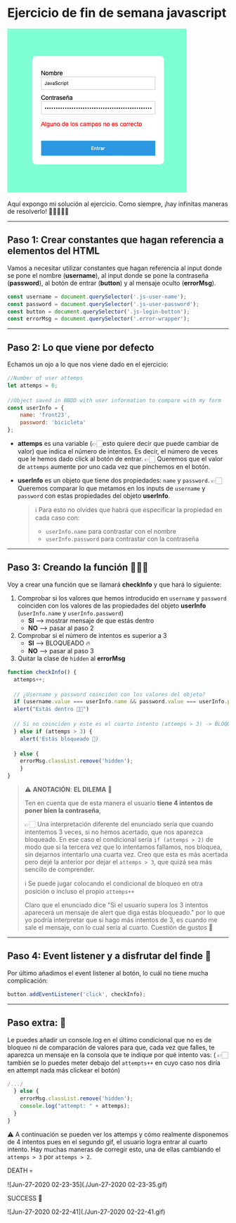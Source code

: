 # Ejercicio de fin de semana javascript

![image-20200627015640516](./image-20200627015640516.png)

Aquí expongo mi solución al ejercicio. Como siempre, ¡hay infinitas maneras de resolverlo! 🎉🕺🏻💃🏼

---

## Paso 1: Crear constantes que hagan referencia a elementos del HTML

Vamos a necesitar utilizar constantes que hagan referencia al input donde se pone el nombre (**username**), al input donde se pone la contraseña (**password**), al botón de entrar (**button**) y al mensaje oculto (**errorMsg**).

```js
const username = document.querySelector('.js-user-name');
const password = document.querySelector('.js-user-password');
const button = document.querySelector('.js-login-button');
const errorMsg = document.querySelector('.error-wrapper');
```

---

## Paso 2: Lo que viene por defecto

Echamos un ojo a lo que nos viene dado en el ejercicio:

```js
//Number of user attemps
let attemps = 0;

//Object saved in BBDD with user information to compare with my form
const userInfo = {
	name: 'front23',
	password: 'bicicleta'
};
```

- **attemps** es una variable (👉🏻esto quiere decir que puede cambiar de valor) que indica el número de intentos. Es decir, el número de veces que le hemos dado click al botón de entrar. 
  👉🏻 Queremos que el valor de `attemps` aumente por uno cada vez que pinchemos en el botón.

- **userInfo** es un objeto que tiene dos propiedades: `name` y `password`. 👉🏻 Queremos comparar lo que metamos en los inputs de `username` y `password` con estas propiedades del objeto **userInfo**.

  > ℹ️ Para esto no olvides que habrá que especificar la propiedad en cada caso con:
  >
  > - `userInfo.name` para contrastar con el nombre
  > - `userInfo.password` para contrastar con la contraseña

---

## Paso 3: Creando la función 👩🏻‍💻

Voy a crear una función que se llamará **checkInfo** y que hará lo siguiente:

1. Comprobar si los valores que hemos introducido en `username` y `password` coinciden con los valores de las propiedades del objeto **userInfo** (`userInfo.name` y `userInfo.password`)
   - **SI** --> mostrar mensaje de que estás dentro
   - **NO** --> pasar al paso 2
2. Comprobar si el número de intentos es superior a 3
   - **SI** --> BLOQUEADO 🔥
   - **NO** --> pasar al paso 3
3. Quitar la clase de `hidden` al **errorMsg**

```js
function checkInfo() {
  attemps++;
  
  // ¿Username y password coinciden con los valores del objeto?
  if (username.value === userInfo.name && password.value === userInfo.password) {
  alert("Estás dentro 🕺🏻")

  // Si no coinciden y este es el cuarto intento (attemps > 3) -> BLOQUEADO 😈
  } else if (attemps > 3) {
    alert('Estás bloqueado 🙅)
    
  } else {
    errorMsg.classList.remove('hidden');
    }
}
```

> ⚠️ **ANOTACIÓN**: **EL DILEMA** 🤔
>
> Ten en cuenta que de esta manera el usuario **tiene 4 intentos de poner bien la contraseña**,
>
> 👉🏻 Una interpretación diferente del enunciado sería que cuando intentemos 3 veces, si no hemos acertado, que nos aparezca bloqueado. En ese caso el condicional sería `if (attemps > 2)` de modo que si la tercera vez que lo intentamos fallamos, nos bloquea, sin dejarnos intentarlo una cuarta vez. Creo que esta es más acertada pero dejé la anterior por dejar el `attemps > 3`, que quizá sea más sencillo de comprender.
>
> ℹ️ Se puede jugar colocando el condicional de bloqueo en otra posición o incluso el propio `attemps++`
>
> Claro que el enunciado dice "Si el usuario supera los 3 intentos aparecerá un mensaje de alert que diga estás bloqueado." por lo que yo podría interpretar que si hago más intentos de 3, es cuando me sale el mensaje, con lo cual sería al cuarto. Cuestión de gustos 🧠

---

## Paso 4: Event listener y a disfrutar del finde 🎉

Por último añadimos el event listener al botón, lo cuál no tiene mucha complicación:

```js
button.addEventListener('click', checkInfo);
```

---

## Paso extra: 🤯

Le puedes añadir un console.log en el último condicional que no es de bloqueo ni de comparación de valores para que, cada vez que falles, te aparezca un mensaje en la consola que te indique por qué intento vas: ( 👉🏻también se lo puedes meter debajo del `attempts++` en cuyo caso nos diría en attempt nada más clickear el botón)

```js
/.../
  } else {
    errorMsg.classList.remove('hidden');
    console.log("attempt: " + attemps);
  }
}
```

⚠️ A continuación se pueden ver los attemps y cómo realmente disponemos de 4 intentos pues en el segundo gif, el usuario logra entrar al cuarto intento. Hay muchas maneras de corregir esto, una de ellas cambiando el `attemps > 3` por `attemps > 2`. 



DEATH 💀

![Jun-27-2020 02-23-35](./Jun-27-2020 02-23-35.gif)

SUCCESS 🎉

![Jun-27-2020 02-22-41](./Jun-27-2020 02-22-41.gif)